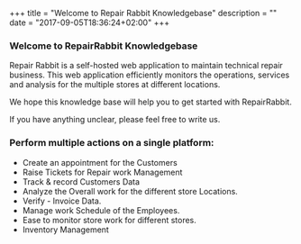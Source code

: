 +++
title = "Welcome to Repair Rabbit Knowledgebase"
description = ""
date = "2017-09-05T18:36:24+02:00"
+++


### Welcome to RepairRabbit Knowledgebase


Repair Rabbit is a self-hosted web application to maintain technical repair business. This web application efficiently monitors the operations, services and analysis for the multiple stores at different locations.  

We hope this knowledge base will help you to get started with RepairRabbit.

If you have anything unclear, please feel free to write us.


### Perform multiple actions on a single platform:

* Create an appointment for the Customers
* Raise Tickets for Repair work Management
* Track & record Customers Data
* Analyze the Overall work for the different store Locations.
* Verify - Invoice Data.
* Manage work Schedule of the Employees.
* Ease to monitor store work for different stores.
* Inventory Management
